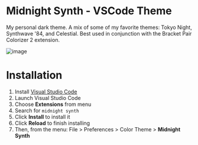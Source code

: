# Midnight Synth - VSCode Theme

My personal dark theme. A mix of some of my favorite themes: Tokyo Night, Synthwave '84, and Celestial. Best used in conjunction with the Bracket Pair Colorizer 2 extension.



![image](https://user-images.githubusercontent.com/11874169/161438907-3c91c856-6ea0-47fe-a1e2-5daf90431973.png)


# Installation

1.  Install [Visual Studio Code](https://code.visualstudio.com/)
2.  Launch Visual Studio Code
3.  Choose **Extensions** from menu
4.  Search for `midnight synth`
5.  Click **Install** to install it
6.  Click **Reload** to finish installing
7.  Then, from the menu: File > Preferences > Color Theme > **Midnight Synth**
